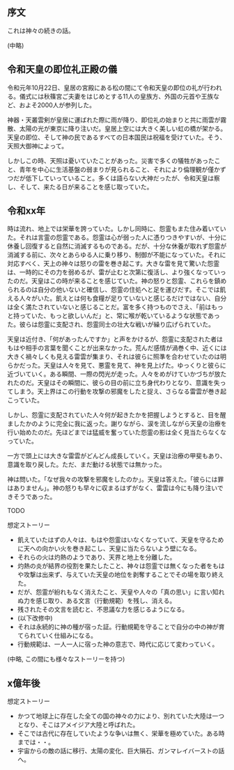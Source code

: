 ## 序文

これは神々の続きの話。


(中略)

## 令和天皇の即位礼正殿の儀
令和元年10月22日、皇居の宮殿にある松の間にて令和天皇の即位の礼が行われる。儀式には秋篠宮ご夫妻をはじめとする11人の皇族方、外国の元首や王族など、およそ2000人が参列した。

神器・天叢雲剣が皇居に運ばれた際に雨が降り、即位礼の始まりと共に雨雲が霧散、太陽の光が東京に降り注いだ。皇居上空には大きく美しい虹の橋が架かる。天皇の即位、そして神の民であるすべての日本国民は祝福を受けていた。そう、天照大御神によって。

しかしこの時、天照は憂いていたことがあった。災害で多くの犠牲があったこと、青年を中心に生活基盤の弱まりが見られること、それにより倫理観が僅かずつだが低下していっていること。多くは語らない大神だったが、令和天皇は察し、そして、来たる日が来ることを感じ取っていた。

## 令和xx年

時は流れ、地上では栄華を誇っていた。しかし同時に、怨霊もまた住み着いていた。それは言霊の怨霊である。怨霊は心が弱った人に憑りつきやすいが、十分に休養し回復すると自然に消滅するものである。だが、十分な休養が取れず怨霊が消滅する前に、次々とあらゆる人に乗り移り、制御が不能になっていた。それに対応すべく、天上の神々は怒りの雷を巻き起こす。大きな雷を見て驚いた怨霊は、一時的にその力を弱めるが、雷が止むと次第に復活し、より強くなっていったのだ。天皇はこの時が来ることを感じていた。神の怒りと怨霊、これらを鎮められるのは自分の他いないと確信し、怨霊の住処へと足を運びだす。そこでは飢える人々がいた。飢えとは何も食糧が足りていないと感じるだけではない、自分は全く満たされていないと感じることだ。富を多く持つものでさえ、「前はもっと持っていた、もっと欲しいんだ」と、常に喉が乾いているような状態であった。彼らは怨霊に支配され、怨霊同士の壮大な戦いが繰り広げられていた。

天皇は近付き、「何があったんですか」と声をかけるが、怨霊に支配された者はもはや相手の言葉を聞くことが出来なかった。荒んだ感情が渦巻く中、近くには大きく禍々しくも見える雷雲が集まり、それは彼らに照準を合わせていたのは明らかだった。天皇は人々を見て、悪霊を見て、神を見上げた。ゆっくりと彼らに近づいていく。ある瞬間、一際の閃光が走った。人々をめがけていかづちが放たれたのだ。天皇はその瞬間に、彼らの目の前に立ち身代わりとなり、意識を失ってしまう。天上界はこの行動を攻撃の邪魔をしたと捉え、さらなる雷雲が巻き起こっていた。

しかし、怨霊に支配されていた人々何が起きたかを把握しようとすると、目を醒ましたかのように完全に我に返った。謝りながら、涙を流しながら天皇の治療を行い始めたのだ。先ほどまでは猛威を奮っていた怨霊の影は全く見当たらなくなっていた。

一方で頭上には大きな雷雲がどんどん成長していく。天皇は治療の甲斐もあり、意識を取り戻した。ただ、まだ動ける状態では無かった。

神は問いた。「なぜ我々の攻撃を邪魔をしたのか」。天皇は答えた。「彼らには罪はありません」。神の怒りも早々に収まるはずがなく、雷雲は今にも降り注いできそうであった。

TODO

想定ストーリー
* 飢えていたはずの人々は、もはや怨霊はいなくなっていて、天皇を守るために天への向かい火を巻き起こし、天皇に当たらないよう壁になる。
* それらの火は灼熱のようであり、天界と地上を分離した。
* 灼熱の炎が結界の役割を果たしたこと、神々は怨霊では無くなった者をもはや攻撃は出来ず、与えていた天皇の地位を剥奪することでその場を取り終えた。
* だが、怨霊が紛れもなく消えたこと、天皇や人々の「真の思い」に言い知れぬ力を感じ取り、ある文言（行動規範）を残し、消える。
* 残されたその文言を読むと、不思議な力を感じるようになる。
* (以下改修中)
* それは永続的に神の種が宿った証。行動規範を守ることで自分の中の神が育てられていく仕組みになる。
* 行動規範は、一人一人に宿った神の意志で、時代に応じて変わっていく。

(中略, この間にも様々なストーリーを持つ)

## x億年後

想定ストーリー
* かつて地球上に存在した全ての国の神々の力により、別れていた大陸は一つとなり、そこはアメイジア大陸と呼ばれた。
* そこでは古代に存在していたような争いは無く、栄華を極めていた。ある時までは・・。
* 宇宙からの敵の話に移行、太陽の変化、巨大隕石、ガンマレイバーストの話へ。
